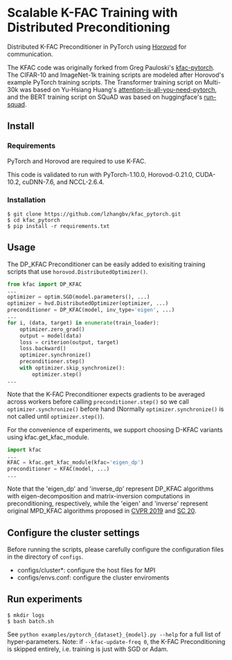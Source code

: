 # Scalable K-FAC Training with Distributed Preconditioning

Distributed K-FAC Preconditioner in PyTorch using [Horovod](https://github.com/horovod/horovod) for communication. 

The KFAC code was originally forked from Greg Pauloski's [kfac-pytorch](https://github.com/gpauloski/kfac_pytorch).
The CIFAR-10 and ImageNet-1k training scripts are modeled after Horovod's example PyTorch training scripts. 
The Transformer training script on Multi-30k was based on Yu-Hsiang Huang's [attention-is-all-you-need-pytorch](https://github.com/jadore801120/attention-is-all-you-need-pytorch), and the BERT training script on SQuAD was based on huggingface's [run-squad](https://github.com/huggingface/transformers/blob/main/examples/legacy/question-answering/run_squad.py).  

## Install

### Requirements

PyTorch and Horovod are required to use K-FAC.

This code is validated to run with PyTorch-1.10.0, Horovod-0.21.0, CUDA-10.2, cuDNN-7.6, and NCCL-2.6.4. 

### Installation

```
$ git clone https://github.com/lzhangbv/kfac_pytorch.git
$ cd kfac_pytorch
$ pip install -r requirements.txt
```

## Usage

The DP_KFAC Preconditioner can be easily added to exisiting training scripts that use `horovod.DistributedOptimizer()`.

```Python
from kfac import DP_KFAC
... 
optimizer = optim.SGD(model.parameters(), ...)
optimizer = hvd.DistributedOptimizer(optimizer, ...)
preconditioner = DP_KFAC(model, inv_type='eigen', ...)
... 
for i, (data, target) in enumerate(train_loader):
    optimizer.zero_grad()
    output = model(data)
    loss = criterion(output, target)
    loss.backward()
    optimizer.synchronize()
    preconditioner.step()
    with optimizer.skip_synchronize():
        optimizer.step()
...
```

Note that the K-FAC Preconditioner expects gradients to be averaged across workers before calling `preconditioner.step()` so we call `optimizer.synchronize()` before hand (Normally `optimizer.synchronize()` is not called until `optimizer.step()`). 

For the convenience of experiments, we support choosing D-KFAC variants using kfac.get_kfac_module. 

```Python
import kfac
...
KFAC = kfac.get_kfac_module(kfac='eigen_dp')
preconditioner = KFAC(model, ...)
...
```

Note that the 'eigen_dp' and 'inverse_dp' represent DP_KFAC algorithms with eigen-decomposition and matrix-inversion computations in preconditioning, respectively, while the 'eigen' and 'inverse' represent original MPD_KFAC algorithms proposed in [CVPR 2019](https://arxiv.org/abs/1811.12019) and [SC 20](https://arxiv.org/abs/2007.00784). 

## Configure the cluster settings

Before running the scripts, please carefully configure the configuration files in the directory of `configs`.
- configs/cluster\*: configure the host files for MPI
- configs/envs.conf: configure the cluster enviroments


## Run experiments

```
$ mkdir logs
$ bash batch.sh
```

See `python examples/pytorch_{dataset}_{model}.py --help` for a full list of hyper-parameters.
Note: if `--kfac-update-freq 0`, the K-FAC Preconditioning is skipped entirely, i.e. training is just with SGD or Adam. 

<!-- ## Citation

```
@article{pauloski2020convolutional,
    title={Convolutional Neural Network Training with Distributed K-FAC},
    author={J. Gregory Pauloski and Zhao Zhang and Lei Huang and Weijia Xu and Ian T. Foster},
    year={2020},
    pages={to appear in the proceedings of SC20},
    eprint={2007.00784},
    archivePrefix={arXiv},
    primaryClass={cs.LG}
}
``` -->
